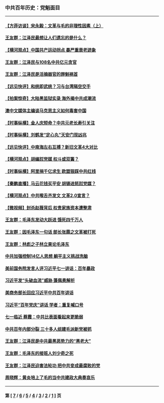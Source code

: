### 中共百年历史：党魁面目
---
#### [【方菲访谈】宋永毅：文革与毛的非理性因素（上）](../../pages/nf1176107/n13469956.md?05030430) 
#### [王友群：江泽民最想让人们遗忘的是什么？](../../pages/nf1176107/n13408949.md?05030430) 
#### [【横河观点】中国共产运动拐点 暴严重衰老迹象](../../pages/nf1176107/n13388333.md?05030430) 
#### [王友群：江泽民与108名中共亿元贪官](../../pages/nf1176107/n13352358.md?05030430) 
#### [王友群：江泽民是活摘器官的罪魁祸首](../../pages/nf1176107/n13336903.md?05030430) 
#### [【远见快评】和统即武统？习与台湾隔空交手](../../pages/nf1176107/n13297739.md?05030430) 
#### [【拍案惊奇】大陆黑监狱实录 海外揭中共成潮流](../../pages/nf1176107/n13288853.md?05030430) 
#### [澳中文媒体主编谈马克思主义如何毒害中国](../../pages/nf1176107/n13257387.md?05030430) 
#### [【时事纵横】金人庆短命？中共元老长寿引关注](../../pages/nf1176107/n13217934.md?05030430) 
#### [【时事纵横】刘鹤发“定心丸”天安门现凶兆](../../pages/nf1176107/n13215416.md?05030430) 
#### [【远见快评】中南海左右互搏？新旧文革4大对比](../../pages/nf1176107/n13214745.md?05030430) 
#### [【横河观点】胡编怼党媒 权斗或双簧？](../../pages/nf1176107/n13210864.md?05030430) 
#### [【时事纵横】阿里捐千亿求生 欧盟狠踩中共红线](../../pages/nf1176107/n13206431.md?05030430) 
#### [【秦鹏直播】马云花钱买平安 胡锡进怒怼党媒？](../../pages/nf1176107/n13206392.md?05030430) 
#### [【横河观点】中共喉舌齐发文 文革2.0宣言？](../../pages/nf1176107/n13201248.md?05030430) 
#### [【微视频】封杀赵薇背后 权贵家族资本遭整肃](../../pages/nf1176107/n13197798.md?05030430) 
#### [王友群：毛泽东发动大跃进 饿死四千万人](../../pages/nf1176107/n13177158.md?05030430) 
#### [王友群：因毛泽东一句话 部长张霖之文革被打死](../../pages/nf1176107/n13161711.md?05030430) 
#### [王友群：林彪之子林立果论毛泽东](../../pages/nf1176107/n13128622.md?05030430) 
#### [中共加强控制14亿人思想 躺平主义挑战洗脑](../../pages/nf1176107/n13094299.md?05030430) 
#### [美前国务院发言人评习近平七一讲话：百年暴政](../../pages/nf1176107/n13066986.md?05030430) 
#### [习近平发“头破血流”威胁 蓬佩奥解析](../../pages/nf1176107/n13063604.md?05030430) 
#### [美商务部长回应习近平中共百年讲话](../../pages/nf1176107/n13062903.md?05030430) 
#### [习近平“百年党庆”讲话 学者：重复喊口号](../../pages/nf1176107/n13061411.md?05030430) 
#### [七一临近 蔡霞：中共比表面看起来更脆弱](../../pages/nf1176107/n13056418.md?05030430) 
#### [中共百年内部分裂 三十多人组建毛派新党被抓](../../pages/nf1176107/n13044023.md?05030430) 
#### [王友群：江泽民是中共最黑恶势力的“黑老大”](../../pages/nf1176107/n13022180.md?05030430) 
#### [王友群：毛泽东的接班人刘少奇之死](../../pages/nf1176107/n12991772.md?05030430) 
#### [王友群：江泽民迫害法轮功 把中共变成最腐败的党](../../pages/nf1176107/n12947347.md?05030430) 
#### [周晓辉：黄炎培上了毛的当中共建政大典奏哀乐](../../pages/nf1176107/n12942780.md?05030430) 

---
#### 第 [ [7](./7.md?05030430) / [6](./6.md?05030430) / [5](./5.md?05030430) / [4](./4.md?05030430) / [3](./3.md?05030430) / [2](./2.md?05030430) / [1](./1.md?05030430) ] 页
